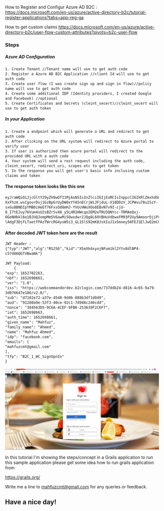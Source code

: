 
How to Register and Configur Azure AD B2C : https://docs.microsoft.com/en-us/azure/active-directory-b2c/tutorial-register-applications?tabs=app-reg-ga

How to get custom claims https://docs.microsoft.com/en-us/azure/active-directory-b2c/user-flow-custom-attributes?pivots=b2c-user-flow

### Steps

##### Azure AD Configuration
    1. Create Tenant //Tenant name will use to get auth code
    2. Register a Azure AD B2C Application //client Id will use to get auth code
    3. Create user flow (I was create sign up and sign in flow)//policy name will use to get auth code
    4. Create some additional IDP (Identity providers, I created Google and Facebook) //optional
    5. Create Certificates and Secrets (cleint_secert)//cleint_secert will use to get auth token

##### In your Application
    1. Create a endpoint which will generate a URL and redirect to get auth code
    2. After clicking on the URL system will redirect to Azure portal to verify user
    3. If user is authorized then azure portal will redirect to the provided URL with a auth code
    4. Your system will send a rest request including the auth code, cleint_secert, redirect_uri, scopes etc to get token
    5. In the response you will get user's basic info inclusing custom claims and token


#### The response token looks like this one 

    eyJraWQiOiJjcGltY29yZV8wOTI1MjAxNSIsInZlciI6IjEuMCIsInppcCI6IkRlZmxhdGUiLCJzZXIiOiIxLjAifQ..2IaT6uKWR-XxFhzm.wsCgourDsj1GzBpGrUyDW0xYYA5nECrjWiJFjduL-X18DDzV_JCPWvu78u2SzY-sxGu8BNDIpYMB0iHeEf76FxsOd8mHJ-YVUcHWuXOo8EBvN7v9I-cjU-O_I7tEJuy76Vum4sU2sBZrSv48_y5LHR1HWcqo2EM2eTRU3QNYcc-TRMAeQxj-OGeNHbkl6e1BJUQJompMm5V6awMi5Owxdwr2JQg8L6OYBHuVdbwxFM93P2Uy9AmoorOjiPrPD2OyYtSpvlGzO5uAffD18RAPHR1hJGhaSnjcFdQ0YYp0WXIBFj_envATI3yeVuKvE2Wh8IFuF7LHIz6Ebuc6GItG5dGB3P8aIK3MekiiqZ1uRmM9c2o6huGsxpMkUKv8PJHJslSztIAkKnTP1qvdE3LXQ2vjkCSZR2x72XP0mbeOP18GsgWniwSINMPi7vyHdsZpeMyJ1CzSVKt8DYvEK7vFPly2lre3UJX13G6ezmdMQxYZJbA7vG8Aeu1TYI9fIO_rm2MJURuG3s62AasWab6LJAq5900kXN6Cyd-lAdgF3DjFLTaetfPAzTWrcRG4ysW5i3_GL15lS92mK8JskIuJ1x5mxey50FEJ1ElJwQ2mC0K8hPULKECmyPgnnYnFbAB74tMMgqDo0UfF1wxFeeGfGEyh8Ejzqxw.yGwBP4Ht2ZOgJR6CqWjYcw

#### After decoded JWT token here are the result 

    JWT Header : {"typ":"JWT","alg":"RS256","kid":"X5eXk4xyojNFum1kl2Ytv8dlNP4-c57dO6QGTVBwaNk"}

    JWT Payload:
        {
    "exp": 1652702263,
    "nbf": 1652698663,
    "ver": "1.0",
    "iss": "https://webcommanderdev.b2clogin.com/737ddb24-d816-4c65-9a79-3d076647e186/v2.0/",
    "sub": "d7102e72-a37e-4540-9d46-888b3df1d8d9",
    "aud": "91280a9e-53f3-40ce-92c1-7d948c240cdd",
    "nonce": "384563D5-9C6A-4CEF-9FB8-253639F2C6F7",
    "iat": 1652698663,
    "auth_time": 1652698661,
    "given_name": "Mahfuz",
    "family_name": "Ahmed",
    "name": "Mahfuz Ahmed",
    "idp": "facebook.com",
    "emails": [
    "mahfuzcmt@gmail.com"
    ],
    "tfp": "B2C_1_WC_SignUpnIn"
    }


![login screen](https://github.com/mahfuzcmt/Azure-AD-B2C-SSO/blob/main/azure-active-directory-b2c-sso/azure_ad_b2c_login.PNG)

In this tutorial I'm showing the steps/concept in a Grails application to run this sample application please get some idea how to run grails application from

https://grails.org/

Write me a line to mahfuzcmt@gmail.com for any queries or feedback.

## Have a nice day!

